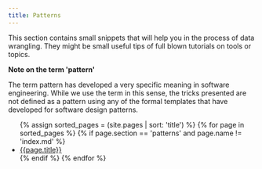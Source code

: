 ```yaml
---
title: Patterns
---
```


This section contains small snippets that will help you in the process of data wrangling. They might be small useful tips of full blown tutorials on tools or topics.

**Note on the term 'pattern'**

The term pattern has developed a very specific meaning in software engineering. While we use the term in this sense, the tricks presented are not defined as a pattern using any of the formal templates that have developed for software design patterns.

<ul>
{% assign sorted_pages = (site.pages | sort: 'title') %}
{% for page in sorted_pages %}
{% if page.section == 'patterns' and page.name != 'index.md' %}
<li><a href="{{ page.url | prepend: site.baseurl }}">{{page.title}}</a></li>
{% endif %}
{% endfor %}
</ul>

